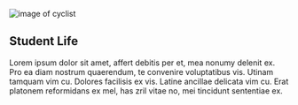 ![image of cyclist](https://images.unsplash.com/photo-1543269865-cbf427effbad?ixlib=rb-1.2.1&ixid=eyJhcHBfaWQiOjEyMDd9&auto=format&fit=crop&w=1950&q=80)

## Student Life 

Lorem ipsum dolor sit amet, affert debitis per et, mea nonumy delenit ex. Pro ea diam nostrum quaerendum, te convenire voluptatibus vis. Utinam tamquam vim cu. Dolores facilisis ex vis. Latine ancillae delicata vim cu. Erat platonem reformidans ex mel, has zril vitae no, mei tincidunt sententiae ex.

